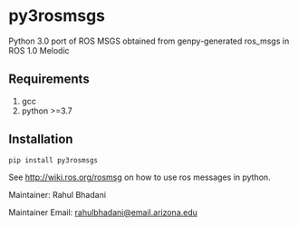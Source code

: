 # py3rosmsgs
Python 3.0 port of ROS MSGS obtained from genpy-generated ros_msgs in ROS 1.0 Melodic


## Requirements
1. gcc
2. python >=3.7
## Installation

```
pip install py3rosmsgs
```

See http://wiki.ros.org/rosmsg on how to use ros messages in python.

Maintainer: Rahul Bhadani

Maintainer Email: rahulbhadani@email.arizona.edu
